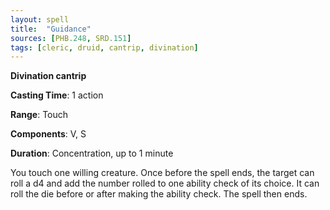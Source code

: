 ```yaml
---
layout: spell
title:  "Guidance"
sources: [PHB.248, SRD.151]
tags: [cleric, druid, cantrip, divination]
---
```


**Divination cantrip**

**Casting Time**: 1 action

**Range**: Touch

**Components**: V, S

**Duration**: Concentration, up to 1 minute

You touch one willing creature. Once before the spell ends, the target can roll a d4 and add the number rolled to one ability check of its choice. It can roll the die before or after making the ability check. The spell then ends.
